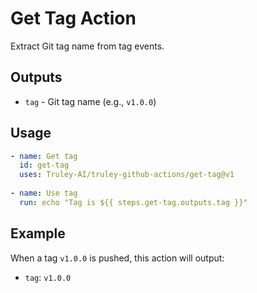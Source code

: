 # Get Tag Action

Extract Git tag name from tag events.

## Outputs

- `tag` - Git tag name (e.g., `v1.0.0`)

## Usage

```yaml
- name: Get tag
  id: get-tag
  uses: Truley-AI/truley-github-actions/get-tag@v1
  
- name: Use tag
  run: echo "Tag is ${{ steps.get-tag.outputs.tag }}"
```

## Example

When a tag `v1.0.0` is pushed, this action will output:
- `tag`: `v1.0.0`
